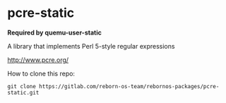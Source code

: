 # pcre-static

**Required by quemu-user-static**

A library that implements Perl 5-style regular expressions

http://www.pcre.org/

How to clone this repo:

```
git clone https://gitlab.com/reborn-os-team/rebornos-packages/pcre-static.git
```

